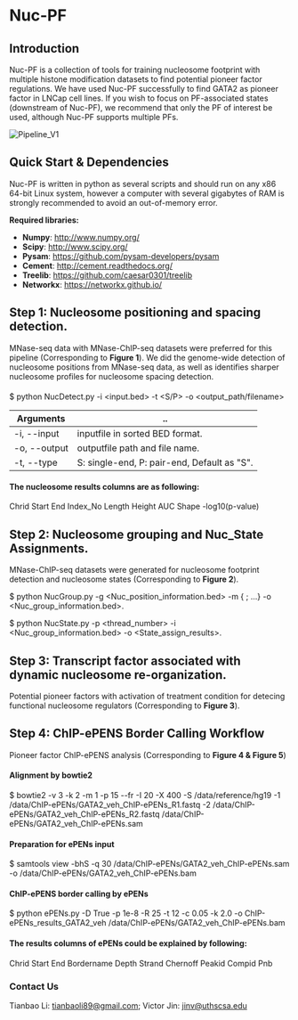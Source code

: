 # Nuc-PF
## Introduction

Nuc-PF is a collection of tools for training nucleosome footprint with multiple histone modification datasets to find potential pioneer factor regulations. We have used Nuc-PF successfully to find GATA2 as pioneer factor in LNCap cell lines. If you wish to focus on PF-associated states (downstream of Nuc-PF), we recommend that only the PF of interest be used, although Nuc-PF supports multiple PFs.

![Pipeline_V1](https://user-images.githubusercontent.com/17072186/111445001-eb978100-8745-11eb-9a9c-0afa8e3da56c.png)

## Quick Start & Dependencies

Nuc-PF is written in python as several scripts and should run on any x86 64-bit Linux system, however a computer with several gigabytes of RAM is strongly recommended to avoid an out-of-memory error.

__Required libraries:__  
  * **Numpy**:      http://www.numpy.org/  
  * **Scipy**:      http://www.scipy.org/  
  * **Pysam**:      https://github.com/pysam-developers/pysam  
  * **Cement**:     http://cement.readthedocs.org/  
  * **Treelib**:    https://github.com/caesar0301/treelib  
  * **Networkx**:   https://networkx.github.io/  

## Step 1: Nucleosome positioning and spacing detection.
MNase-seq data with MNase-ChIP-seq datasets were preferred for this pipeline (Corresponding to **Figure 1**).
We did the genome-wide detection of nucleosome positions from MNase-seq data, as well as identifies sharper nucleosome profiles for nucleosome spacing detection.
####
$ python NucDetect.py -i <input.bed> -t <S/P> -o <output_path/filename>  
 



Arguments |   ..  
 ---- | -----   
-i, --input | inputfile in sorted BED format.  
-o, --output | outputfile path and file name.  
-t, --type | S: single-end, P: pair-end, Default as "S".    

#### The nucleosome results columns are as following:
Chrid 	Start 	End	Index_No Length Height AUC Shape -log10(p-value)

## Step 2: Nucleosome grouping and Nuc_State Assignments.
MNase-ChIP-seq datasets were generated for nucleosome footprint detection and nucleosome states (Corresponding to **Figure 2**).

$ python NucGroup.py -g <Nuc_position_information.bed> -m {<histone marker_1> ; <histone marker_2>...} -o <Nuc_group_information.bed>.

$ python NucState.py -p <thread_number> -i <Nuc_group_information.bed> -o <State_assign_results>.

## Step 3: Transcript factor associated with dynamic nucleosome re-organization.
Potential pioneer factors with activation of treatment condition for detecing functional nucleosome regulators (Corresponding to **Figure 3**).



##  Step 4: ChIP-ePENS Border Calling Workflow 
Pioneer factor ChIP-ePENS analysis (Corresponding to **Figure 4 & Figure 5**)
#### Alignment by bowtie2
$ bowtie2 -v 3 -k 2 -m 1 -p 15 --fr -I 20 -X 400 -S /data/reference/hg19 -1 /data/ChIP-ePENs/GATA2_veh_ChIP-ePENs_R1.fastq -2 /data/ChIP-ePENs/GATA2_veh_ChIP-ePENs_R2.fastq /data/ChIP-ePENs/GATA2_veh_ChIP-ePENs.sam

#### Preparation for ePENs input
$ samtools view -bhS -q 30 /data/ChIP-ePENs/GATA2_veh_ChIP-ePENs.sam -o /data/ChIP-ePENs/GATA2_veh_ChIP-ePENs.bam 

#### ChIP-ePENS border calling by ePENs
$ python ePENs.py -D True -p 1e-8 -R 25  -t 12 -c 0.05 -k 2.0 -o ChIP-ePENs_results_GATA2_veh /data/ChIP-ePENs/GATA2_veh_ChIP-ePENs.bam

#### The results columns of ePENs could be explained by following:
Chrid 	Start 	End	Bordername 	Depth	Strand	Chernoff	Peakid	Compid	Pnb





### Contact Us
Tianbao Li: tianbaoli89@gmail.com; Victor Jin: jinv@uthscsa.edu

